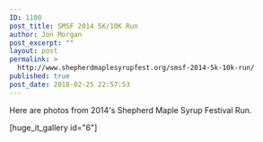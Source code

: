 ```yaml
---
ID: 1100
post_title: SMSF 2014 5K/10K Run
author: Jon Morgan
post_excerpt: ""
layout: post
permalink: >
  http://www.shepherdmaplesyrupfest.org/smsf-2014-5k-10k-run/
published: true
post_date: 2018-02-25 22:57:53
---
```

Here are photos from 2014's Shepherd Maple Syrup Festival Run.

<!--more-->

[huge_it_gallery id="6"]